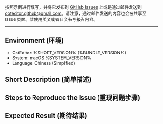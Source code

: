
按照示例进行填写，并将它发布到 [GitHub Issues](https://github.com/coteditor/CotEditor/issues) 上或是通过邮件发送到 <coteditor.github@gmail.com>。请注意，通过邮件发送的内容也会被共享至 Issue 页面。请使用英文或者日文书写报告内容。

-----------------------------------------------

## Environment (环境)

- CotEditor: %SHORT_VERSION% (%BUNDLE_VERSION%)
- System: macOS %SYSTEM_VERSION%
- Language: Chinese (Simplified)


## Short Description (简单描述)

<!-- 请在这里输入 -->


## Steps to Reproduce the Issue (重现问题步骤)

<!-- 请在这里输入 -->


## Expected Result (期待结果)

<!-- 请在这里输入 -->


